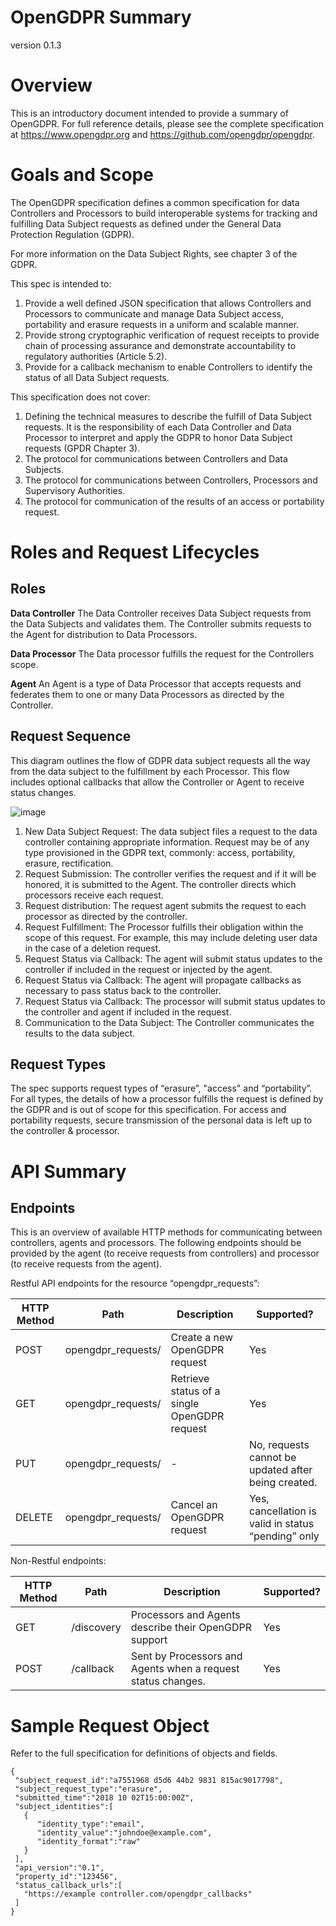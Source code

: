 # OpenGDPR Summary
version 0.1.3

# Overview
This is an introductory document intended to provide a summary of OpenGDPR. For full reference details, please see the complete specification at https://www.opengdpr.org and https://github.com/opengdpr/opengdpr.

# Goals and Scope
The OpenGDPR specification defines a common specification for data Controllers and Processors to build interoperable systems for tracking and fulfilling Data Subject requests as defined under the General Data Protection Regulation (GDPR).

For more information on the Data Subject Rights, see chapter 3 of the GDPR.

This spec is intended to:
1. Provide a well defined JSON specification that allows Controllers and Processors to communicate and
manage Data Subject access, portability and erasure requests in a uniform and scalable
manner.
2. Provide strong cryptographic verification of request receipts to provide chain of
processing assurance and demonstrate accountability to regulatory authorities (Article
5.2).
3. Provide for a callback mechanism to enable Controllers to identify the status of
all Data Subject requests.

This specification does not cover:
1. Defining the technical measures to describe the fulfill of Data Subject requests.
It is the responsibility of each Data Controller and Data Processor to interpret and
apply the GDPR to honor Data Subject requests (GPDR Chapter 3).
2. The protocol for communications between Controllers and Data Subjects.
3. The protocol for communications between Controllers, Processors and Supervisory
Authorities.
4. The protocol for communication of the results of an access or portability request.



# Roles and Request Lifecycles

## Roles
**Data Controller**
The Data Controller receives Data Subject requests from the Data Subjects and validates them. The Controller submits requests to the Agent for distribution to Data Processors.

**Data Processor**
The Data processor fulfills the request for the Controllers scope.

**Agent**
An Agent is a type of Data Processor that accepts requests and federates them to one or many Data Processors as directed by the Controller.


## Request Sequence
This diagram outlines the flow of GDPR data subject requests all the way from the data subject to the fulfillment by each Processor. This flow includes optional callbacks that allow the Controller or Agent to receive status changes.

![image](https://user-images.githubusercontent.com/566376/38100987-f73ca274-334c-11e8-93d1-fde0236e8bd0.png)

1. New Data Subject Request: The data subject files a request to the data controller containing appropriate information. Request may be of any type provisioned in the GDPR text, commonly: access, portability, erasure, rectification.
2. Request Submission:  The controller verifies the request and if it will be honored, it is submitted to the Agent. The controller directs which processors receive each request.
3. Request distribution: The request agent submits the request to each processor as directed by the controller.
4. Request Fulfillment: The Processor fulfills their obligation within the scope of this request. For example, this may include deleting user data in the case of a deletion request.
5. Request Status via Callback: The agent will submit status updates to the controller if included in the request or injected by the agent.
6. Request Status via Callback: The agent will propagate callbacks as necessary to pass status back to the controller.
7. Request Status via Callback: The processor will submit status updates to the controller and agent if included in the request.
8. Communication to the Data Subject: The Controller communicates the results to the data subject.

## Request Types
The spec supports request types of “erasure”, "access" and “portability”. For all types, the details of how a processor fulfills the request is defined by the GDPR and is out of scope for this specification. For access and portability requests, secure transmission of the personal data is left up to the controller & processor.

# API Summary
## Endpoints
This is an overview of available HTTP methods for communicating between controllers, agents and processors. The following endpoints should be provided by the agent (to receive requests from controllers) and processor (to receive requests from the agent).

Restful API endpoints for the resource “opengdpr_requests”:

| HTTP Method | Path | Description | Supported? |
| --- | --- | --- | --- |
| POST | opengdpr_requests/<RequestId> | Create a new OpenGDPR request | Yes |
| GET | opengdpr_requests/<RequestId> | Retrieve status of a single OpenGDPR request | Yes |
| PUT | opengdpr_requests/<RequestId> | - | No, requests cannot be updated after being created. |
| DELETE | opengdpr_requests/<RequestId> | Cancel an OpenGDPR request | Yes, cancellation is valid in status “pending” only |


Non-Restful endpoints:

| HTTP Method | Path | Description | Supported? |
| --- | --- | --- | --- |
| GET     | /discovery | Processors and Agents describe their OpenGDPR support| Yes  |
| POST    | /callback | Sent by Processors and Agents when a request status changes.| Yes |


#   Sample Request Object
Refer to the full specification for definitions of objects and fields.
```
{
 "subject_request_id":"a7551968 d5d6 44b2 9831 815ac9017798",
 "subject_request_type":"erasure",
 "submitted_time":"2018 10 02T15:00:00Z",
 "subject_identities":[
   {
      "identity_type":"email",
      "identity_value":"johndoe@example.com",
      "identity_format":"raw"
   }
 ],
 "api_version":"0.1",
 "property_id":"123456",
 "status_callback_urls":[
   "https://example controller.com/opengdpr_callbacks"
 ]
}
```
